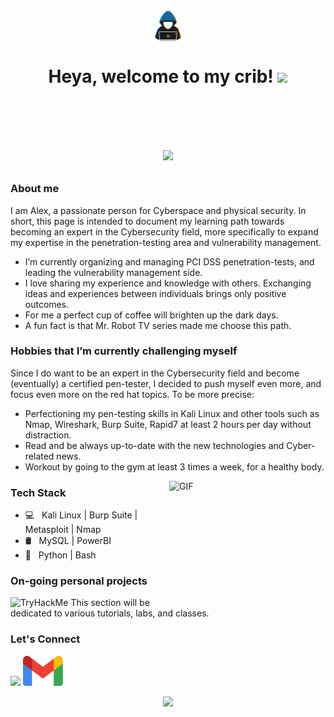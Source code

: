 <div align="center">
<picture><img src="https://github.com/0xAbdulKhalid/0xAbdulKhalid/raw/main/assets/mdImages/about_me.gif" width = 50px align="center"></picture> 
 <h3></hr>
</div>

<h1 align="center">
Heya, welcome to my crib!
	<a href="https://github.com/Bouaskaoun" target="_self">
		<img src="https://media.giphy.com/media/hvRJCLFzcasrR4ia7z/giphy.gif" width="30">

</p>
<br/>
<p align="center">
	<a href="https://github.com/Bouaskaoun">
		<img src="https://readme-typing-svg.herokuapp.com?lines=Cyber+Security+Analyst;Penetration-Testing;Vulnerability+Management;Avid+learner&center=true&width=380&height=45">
	</a>
</p>

### About me
I am Alex, a passionate person for Cyberspace and physical security. In short, this page is intended to document my learning path towards becoming an expert in the Cybersecurity field, more specifically to expand my expertise in the penetration-testing area and vulnerability management. <br/>

- I’m currently organizing and managing PCI DSS penetration-tests, and leading the vulnerability management side.
- I love sharing my experience and knowledge with others. Exchanging ideas and experiences between individuals brings only positive outcomes. 
- For me a perfect cup of coffee will brighten up the dark days. 
- A fun fact is that Mr. Robot TV series made me choose this path.



###  Hobbies that I’m currently challenging myself
Since I do want to be an expert in the Cybersecurity field and become (eventually) a certified pen-tester, I decided to push myself even more, and focus even more on the red hat topics. To be more precise:

* Perfectioning my pen-testing skills in Kali Linux and other tools such as Nmap, Wireshark, Burp Suite, Rapid7 at least 2 hours per day without distraction.
* Read and be always up-to-date with the new technologies and Cyber-related news. 
* Workout by going to the gym at least 3 times a week, for a healthy body. 

<img align="right" alt="GIF" src="https://media.giphy.com/media/RbDKaczqWovIugyJmW/giphy.gif" width="250" height="200" />

###  Tech Stack

- 💻 &nbsp; Kali Linux | Burp Suite | Metasploit | Nmap
- 🛢 &nbsp; MySQL | PowerBI
- 🔧 &nbsp; Python | Bash

<!-- Projects --> 
### On-going personal projects
<img src="https://tryhackme-badges.s3.amazonaws.com/alexandruceclan.png" alt="TryHackMe">
This section will be dedicated to various tutorials, labs, and classes. 
<!-- Socials --> 

<h3 align="left">Let's Connect</h3>  
<div align="left">
<a href="https://www.linkedin.com/in/alexandru-ceclan95/" target="blank"><img src="https://cdn.jsdelivr.net/gh/devicons/devicon/icons/linkedin/linkedin-original.svg" style="height: 3rem"/></a>
 <a href="mailto:alexandruceclan@gmail.com" target="blank">
<img src="https://github.com/mahiiverse1/mahiiverse1/blob/main/Gmail_Logo_256px.png" style="height: 3rem"/>
</a>
</p>


 <p align="center">
  <img src="https://media.giphy.com/media/jpVnC65DmYeyRL4LHS/giphy.gif" width="20%">
</p>

